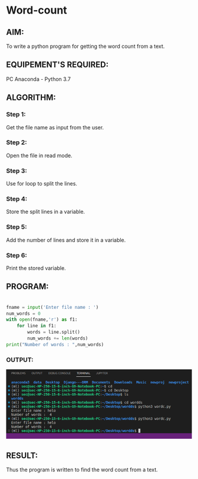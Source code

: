 # Word-count
## AIM:
To write a python program for getting the word count from a text.
## EQUIPEMENT'S REQUIRED: 
PC
Anaconda - Python 3.7
## ALGORITHM: 
### Step 1:
Get the file name as input from the user.
### Step 2: 
Open the file in read mode.
### Step 3: 
Use for loop to split the lines.
### Step 4:  
Store the split lines in a variable.
### Step 5: 
Add the number of lines and store it in a variable.
### Step 6: 
Print the stored variable.
## PROGRAM:
```Python

fname = input('Enter file name : ')
num_words = 0
with open(fname,'r') as f1:
    for line in f1:
        words = line.split()
        num_words += len(words)
print("Number of words : ",num_words)

```

### OUTPUT:
![image](./Screenshot%20from%202023-01-28%2013-44-08.png)



## RESULT:
Thus the program is written to find the word count from a text.
